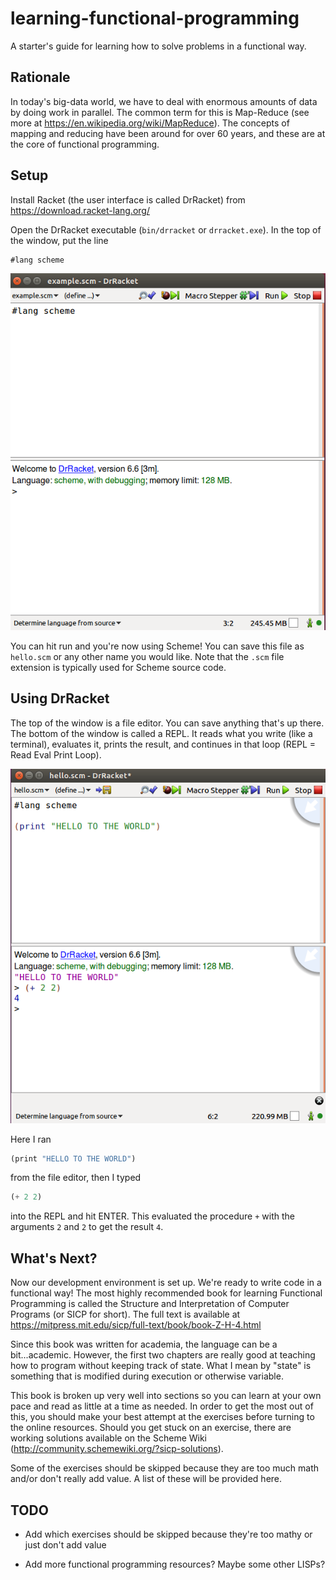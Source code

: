 # learning-functional-programming

A starter's guide for learning how to solve problems in a functional way.

## Rationale

In today's big-data world, we have to deal with enormous amounts of data by
doing work in parallel. The common term for this is Map-Reduce (see more at
https://en.wikipedia.org/wiki/MapReduce). The concepts of mapping and reducing
have been around for over 60 years, and these are at the core of functional
programming.

## Setup

Install Racket (the user interface is called DrRacket) from
https://download.racket-lang.org/

Open the DrRacket executable (`bin/drracket` or `drracket.exe`). In the top of
the window, put the line

```scheme
#lang scheme
```

![DrRacket Initial](setup-drracket.png)

You can hit run and you're now using Scheme! You can save this file as
`hello.scm` or any other name you would like. Note that the `.scm` file
extension is typically used for Scheme source code.

## Using DrRacket

The top of the window is a file editor. You can save anything that's up there.
The bottom of the window is called a REPL. It reads what you write (like a
terminal), evaluates it, prints the result, and continues in that loop (REPL =
Read Eval Print Loop).

![DrRacket Hello](hello-world.png)

Here I ran 

```scheme
(print "HELLO TO THE WORLD")
```

from the file editor, then I typed

```scheme
(+ 2 2)
```

into the REPL and hit ENTER. This evaluated the procedure `+` with the arguments
`2` and `2` to get the result `4`.


## What's Next?

Now our development environment is set up. We're ready to write code in a
functional way! The most highly recommended book for learning Functional
Programming is called the Structure and Interpretation of Computer Programs (or
SICP for short). The full text is available at
https://mitpress.mit.edu/sicp/full-text/book/book-Z-H-4.html

Since this book was written for academia, the language can be a bit...academic.
However, the first two chapters are really good at teaching how to program
without keeping track of state. What I mean by "state" is something that is
modified during execution or otherwise variable.

This book is broken up very well into sections so you can learn at your own pace
and read as little at a time as needed. In order to get the most out of this,
you should make your best attempt at the exercises before turning to the online
resources. Should you get stuck on an exercise, there are working solutions
available on the Scheme Wiki (http://community.schemewiki.org/?sicp-solutions).

Some of the exercises should be skipped because they are too much math and/or
don't really add value. A list of these will be provided here.

## TODO

- Add which exercises should be skipped because they're too mathy or just don't
  add value
  
- Add more functional programming resources? Maybe some other LISPs?
